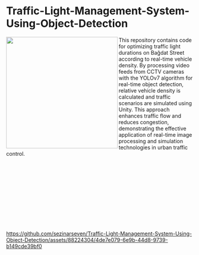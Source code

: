 # Traffic-Light-Management-System-Using-Object-Detection
</head>
<body>

<img src="https://github.com/sezinarseven/Traffic-Light-Management-System-Using-Object-Detection/assets/88224304/914f0c1e-9ee1-43be-91d1-928cacf9b72f" width="300" align="left"/>

This repository contains code for optimizing traffic light durations on Bağdat Street according to real-time vehicle density. By processing video feeds from CCTV cameras with the YOLOv7 algorithm for real-time object detection, relative vehicle density is calculated and traffic scenarios are simulated using Unity. This approach enhances traffic flow and reduces congestion, demonstrating the effective application of real-time image processing and simulation technologies in urban traffic control.

<br><br><br><br><br><br><br><br><br><br>


https://github.com/sezinarseven/Traffic-Light-Management-System-Using-Object-Detection/assets/88224304/4de7e079-6e9b-44d8-9739-b149cde39bf0

